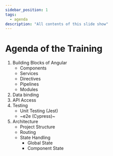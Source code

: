 ```yaml
---
sidebar_position: 1
tags:
  - agenda
description: "All contents of this slide show"
---
```


# Agenda of the Training

1. Building Blocks of Angular
    - Components
    - Services
    - Directives
    - Pipelines
    - Modules
2. Data binding
3. API Access
4. Testing
   - Unit Testing (Jest)
   - ~e2e (Cypress)~
5. Architecture
    - Project Structure
    - Routing
    - State Handling
        - Global State
        - Component State
